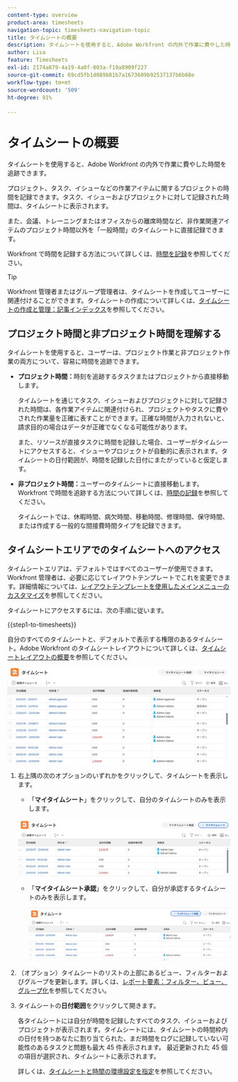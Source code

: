 ```yaml
---
content-type: overview
product-area: timesheets
navigation-topic: timesheets-navigation-topic
title: タイムシートの概要
description: タイムシートを使用すると、Adobe Workfront の内外で作業に費やした時間を追跡できます。
author: Lisa
feature: Timesheets
exl-id: 2174a879-4a19-4a0f-803a-f19a8909f227
source-git-commit: 69cd5fb1d089b81b7a1673609b92537137b6b68e
workflow-type: tm+mt
source-wordcount: '509'
ht-degree: 91%

---
```


# タイムシートの概要

<!-- Audited: 12/2023 -->

タイムシートを使用すると、Adobe Workfront の内外で作業に費やした時間を追跡できます。

プロジェクト、タスク、イシューなどの作業アイテムに関するプロジェクトの時間を記録できます。タスク、イシューおよびプロジェクトに対して記録された時間は、タイムシートに表示されます。

また、会議、トレーニングまたはオフィスからの離席時間など、非作業関連アイテムのプロジェクト時間以外を「一般時間」のタイムシートに直接記録できます。

Workfront で時間を記録する方法について詳しくは、[時間を記録](../../timesheets/create-and-manage-timesheets/log-time.md)を参照してください。

>[!TIP]
>
>Workfront 管理者またはグループ管理者は、タイムシートを作成してユーザーに関連付けることができます。タイムシートの作成について詳しくは、[タイムシートの作成と管理：記事インデックス](../create-and-manage-timesheets/create-and-manage-timesheets.md)を参照してください。


## プロジェクト時間と非プロジェクト時間を理解する

タイムシートを使用すると、ユーザーは、プロジェクト作業と非プロジェクト作業の両方について、容易に時間を追跡できます。

* **プロジェクト時間：**&#x200B;時刻を追跡するタスクまたはプロジェクトから直接移動します。

  タイムシートを通じてタスク、イシューおよびプロジェクトに対して記録された時間は、各作業アイテムに関連付けられ、プロジェクトやタスクに費やされた作業量を正確に表すことができます。正確な時間が入力されないと、請求目的の場合はデータが正確でなくなる可能性があります。

  また、リソースが直接タスクに時間を記録した場合、ユーザーがタイムシートにアクセスすると、イシューやプロジェクトが自動的に表示されます。タイムシートの日付範囲が、時間を記録した日付にまたがっていると仮定します。

* **非プロジェクト時間：**&#x200B;ユーザーのタイムシートに直接移動します。Workfront で時間を追跡する方法について詳しくは、[時間の記録](../../timesheets/create-and-manage-timesheets/log-time.md)を参照してください。

  タイムシートでは、休暇時間、病欠時間、移動時間、修理時間、保守時間、または作成する一般的な間接費時間タイプを記録できます。

## タイムシートエリアでのタイムシートへのアクセス

タイムシートエリアは、デフォルトではすべてのユーザーが使用できます。Workfront 管理者は、必要に応じてレイアウトテンプレートでこれを変更できます。詳細情報については、[レイアウトテンプレートを使用したメインメニューのカスタマイズ](/help/quicksilver/administration-and-setup/customize-workfront/use-layout-templates/customize-main-menu.md)を参照してください。

タイムシートにアクセスするには、次の手順に従います。

{{step1-to-timesheets}}

自分のすべてのタイムシートと、デフォルトで表示する権限のあるタイムシート。Adobe Workfront のタイムシートレイアウトについて詳しくは、[タイムシートレイアウトの概要](../../timesheets/timesheets/timesheet-layout.md)を参照してください。

![](assets/all-timesheets-list-nwe-350x68.png)

1. 右上隅の次のオプションのいずれかをクリックして、タイムシートを表示します。

   * 「**マイタイムシート**」をクリックして、自分のタイムシートのみを表示します。

   ![](assets/my-timesheets-list-various-statuses-nwe-350x60.png)

   * 「**マイタイムシート承認**」をクリックして、自分が承認するタイムシートのみを表示します。

     ![](assets/timesheets-i-approve-list-with0filters-new-nwe-350x61.png)


1. （オプション）タイムシートのリストの上部にあるビュー、フィルターおよびグループを更新します。詳しくは、[レポート要素：フィルター、ビュー、グループ化](../../reports-and-dashboards/reports/reporting-elements/reporting-elements-overview.md)を参照してください。

1. タイムシートの&#x200B;**日付範囲**&#x200B;をクリックして開きます。

   各タイムシートには自分が時間を記録したすべてのタスク、イシューおよびプロジェクトが表示されます。タイムシートには、タイムシートの時間枠内の日付を持つあなたに割り当てられた、まだ時間をログに記録していない可能性のあるタスクと問題も最大 45 件表示されます。 最近更新された 45 個の項目が選択され、タイムシートに表示されます。

   詳しくは、[タイムシートと時間の環境設定を指定](../../administration-and-setup/set-up-workfront/configure-timesheets-schedules/timesheet-and-hour-preferences.md)を参照してください。
